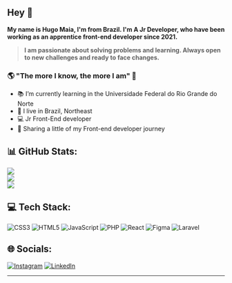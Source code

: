 ## Hey 👋
**My name is Hugo Maia, I'm from Brazil. I'm A Jr Developer, who have been working as an apprentice front-end developer since 2021.**

> **I am passionate about solving problems and learning. Always open to new challenges and ready to face changes.**


### 🌎 "The more I know, the more I am" 🧠 
+ 📚 I’m currently learning in the Universidade Federal do Rio Grande do Norte
+ 📍  I live in Brazil, Northeast
+ 💻 Jr Front-End developer
+ 🚀 Sharing a little of my Front-end developer journey 

## 📊 GitHub Stats:
![](https://github-readme-stats.vercel.app/api?username=hugo2m&theme=midnight-purple&hide_border=false&include_all_commits=false&count_private=false)<br/>
![](https://github-readme-streak-stats.herokuapp.com/?user=hugo2m&theme=midnight-purple&hide_border=false)<br/>
![](https://github-readme-stats.vercel.app/api/top-langs/?username=hugo2m&theme=midnight-purple&hide_border=false&include_all_commits=false&count_private=false&layout=compact)

## 💻 Tech Stack:
![CSS3](https://img.shields.io/badge/css3-%231572B6.svg?style=for-the-badge&logo=css3&logoColor=white) ![HTML5](https://img.shields.io/badge/html5-%23E34F26.svg?style=for-the-badge&logo=html5&logoColor=white) ![JavaScript](https://img.shields.io/badge/javascript-%23323330.svg?style=for-the-badge&logo=javascript&logoColor=%23F7DF1E) ![PHP](https://img.shields.io/badge/php-%23777BB4.svg?style=for-the-badge&logo=php&logoColor=white) ![React](https://img.shields.io/badge/react-%2320232a.svg?style=for-the-badge&logo=react&logoColor=%2361DAFB) 	![Figma](https://img.shields.io/badge/figma-%23F24E1E.svg?style=for-the-badge&logo=figma&logoColor=white) ![Laravel](https://img.shields.io/badge/laravel-%23FF2D20.svg?style=for-the-badge&logo=laravel&logoColor=white)

## 🌐 Socials:
[![Instagram](https://img.shields.io/badge/Instagram-%23E4405F.svg?logo=Instagram&logoColor=white)](https://instagram.com/hugomaia94) [![LinkedIn](https://img.shields.io/badge/LinkedIn-%230077B5.svg?logo=linkedin&logoColor=white)](https://linkedin.com/in/hugomaia94) 

---

<!-- Proudly created with GPRM ( https://gprm.itsvg.in ) -->
